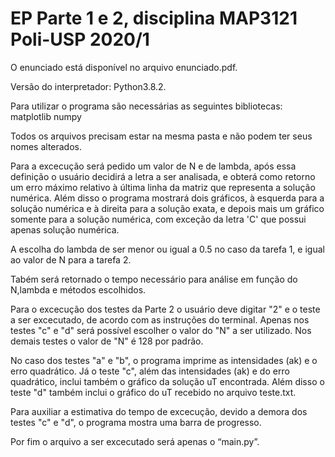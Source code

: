 # EP Parte 1 e 2, disciplina MAP3121 Poli-USP 2020/1

O enunciado está disponível no arquivo enunciado.pdf.

Versão do interpretador: Python3.8.2.

Para utilizar o programa são necessárias as seguintes bibliotecas:
	matplotlib
	numpy
	
Todos os arquivos precisam estar na mesma pasta e não podem ter seus nomes alterados.

Para a excecução será pedido um valor de N e de lambda, após essa definição o usuário decidirá a letra a ser analisada, e obterá como retorno um erro máximo relativo à última linha da matriz que representa a solução numérica. Além disso o programa mostrará dois gráficos, à esquerda para a solução numérica e à direita para a solução exata, e depois mais um gráfico somente para a solução numérica, com exceção da letra 'C' que possui apenas solução numérica.

A escolha do lambda de ser menor ou igual a 0.5 no caso da tarefa 1, e igual ao valor de N para a tarefa 2.

Tabém será retornado o tempo necessário para análise em função do N,lambda e métodos escolhidos.

Para o excecução dos testes da Parte 2 o usuário deve digitar "2" e o teste a ser excecutado, de acordo com as instruções do terminal. 
Apenas nos testes "c" e "d" será possível escolher o valor do "N" a ser utilizado. Nos demais testes o valor de "N" é 128 por padrão.

No caso dos testes "a" e "b", o programa imprime as intensidades (ak) e o erro quadrático. Já o teste "c", além das intensidades (ak) e 
do erro quadrático, inclui também o gráfico da solução uT encontrada. Além disso o teste "d" também inclui o gráfico do uT recebido no arquivo teste.txt.

Para auxiliar a estimativa do tempo de excecução, devido a demora dos testes "c" e "d", o programa mostra uma barra de progresso.

Por fim o arquivo a ser excecutado será apenas o “main.py”.
